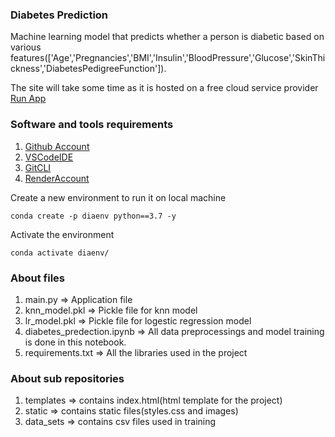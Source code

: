 ### Diabetes Prediction

Machine learning model that predicts whether a person is diabetic based on various features(['Age','Pregnancies','BMI','Insulin','BloodPressure','Glucose','SkinThickness','DiabetesPedigreeFunction']).

The site will take some time as it is hosted on a free cloud service provider 
[Run App](https://diabetespredection.onrender.com/)

### Software and tools requirements 

1. [Github Account](https://github.com)
2. [VSCodeIDE](https://code.visualstudio.com/)
3. [GitCLI](https://git-scm.com/downloads)
4. [RenderAccount](https://render.com)

Create a new environment to run it on local machine

```
conda create -p diaenv python==3.7 -y
```
Activate the environment
```
conda activate diaenv/
```

### About files 

1. main.py => Application file
2. knn_model.pkl => Pickle file for knn model 
3. lr_model.pkl => Pickle file for logestic regression model
4. diabetes_predection.ipynb => All data preprocessings and model training is done in this notebook. 
5. requirements.txt => All the libraries used in the project

### About sub repositories

1. templates => contains index.html(html template for the project) 
2. static => contains static files(styles.css and images)
3. data_sets => contains csv files used in training